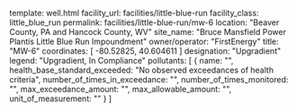 template: well.html
facility_url: facilities/little-blue-run
facility_class: little_blue_run
permalink: facilities/little-blue-run/mw-6
location: "Beaver County, PA and Hancock County, WV"
site_name: "Bruce Mansfield Power Plantís Little Blue Run Impoundment"
owner/operator: "FirstEnergy"
title: "MW-6"
coordinates: [
  -80.52825,
  40.604611
]
designation: "Upgradient"
legend: "Upgradient, In Compliance"
pollutants: [
  {
  name: "",
  health_base_standard_exceeded: "No observed exceedances of health criteria",
  number_of_times_in_exceedance: "",
  number_of_times_monitored: "",
  max_exceedance_amount: "",
  max_allowable_amount: "",
  unit_of_measurement: ""
  }
]
